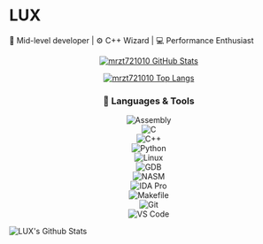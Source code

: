 # LUX

🧠 Mid-level developer | ⚙️ C++ Wizard | 💻 Performance Enthusiast


</h2> 

<div align="center">

[![mrzt721010 GitHub Stats](https://github-readme-stats.vercel.app/api?username=mrzt721010&show_icons=true&title_color=fff&bg_color=000&icon_color=fff&border_radius=20&hide_border=true&text_color=ff3030)](https://github.com/mrzt721010)

 [![mrzt721010 Top Langs](https://github-readme-stats.vercel.app/api/top-langs/?username=mrzt721010&layout=compact&show_icons=true&title_color=FFF&bg_color=000&icon_color=FFF&border_radius=10&hide_border=true&text_color=00CF91)](https://github.com/mrzt721010)
  





### 🧰 Languages & Tools

![Assembly](https://img.shields.io/badge/Assembly-525252?style=for-the-badge&logo=gnuemacs&logoColor=white)  
![C](https://img.shields.io/badge/C-00599C?style=for-the-badge&logo=c&logoColor=white)  
![C++](https://img.shields.io/badge/C++-00599C?style=for-the-badge&logo=cplusplus&logoColor=white)  
![Python](https://img.shields.io/badge/Python-3776AB?style=for-the-badge&logo=python&logoColor=white)  
![Linux](https://img.shields.io/badge/Linux-FCC624?style=for-the-badge&logo=linux&logoColor=black)  
![GDB](https://img.shields.io/badge/GDB-000000?style=for-the-badge&logo=gnu&logoColor=white)  
![NASM](https://img.shields.io/badge/NASM-4B0082?style=for-the-badge&logoColor=white)  
![IDA Pro](https://img.shields.io/badge/IDA--Pro-000000?style=for-the-badge&logo=protonmail&logoColor=white)  
![Makefile](https://img.shields.io/badge/Makefile-3776AB?style=for-the-badge&logo=gnu&logoColor=white)  
![Git](https://img.shields.io/badge/Git-F05032?style=for-the-badge&logo=git&logoColor=white)  
![VS Code](https://img.shields.io/badge/VSCode-007ACC?style=for-the-badge&logo=visual-studio-code&logoColor=white)

<img align="left" alt="LUX's Github Stats" src="https://github-readme-stats.vercel.app/api?username=Wizer27&show_icons=true&hide_border=true&theme=radical" />


<!--
**Wizer27/Wizer27** is a ✨ _special_ ✨ repository because its `README.md` (this file) appears on your GitHub profile.

Here are some ideas to get you started:

- 🌱 I’m currently learning ...
- 👯 I’m looking to collaborate on ...
- 🤔 I’m looking for help with ...
- 💬 Ask me about ...
- 📫 How to reach me: ...
- 😄 Pronouns: ...
- ⚡ Fun fact: ...
-->
